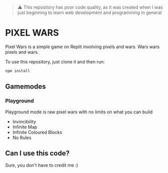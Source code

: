 > ⚠️ This repository has poor code quality, as it was created when I was just beginning to learn web development and programming in general
# PIXEL WARS
Pixel Wars is a simple game on Replit involving pixels and wars.
Wars wars pixels and wars.

To use this repository, just clone it and then run:
```bash
npm install
```

## Gamemodes
### Playground
Playground mode is raw pixel wars with no limits on what you can build
- Invincibility
- Infinite Map
- Infinite Coloured Blocks
- No Rules

## Can I use this code?
Sure, you don't have to credit me :)
